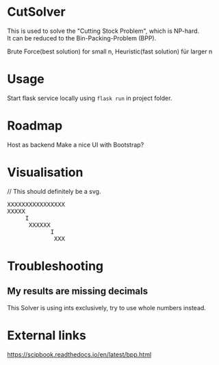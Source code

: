 # CutSolver

This is used to solve the "Cutting Stock Problem", which is NP-hard.  
It can be reduced to the Bin-Packing-Problem (BPP).

Brute Force(best solution) for small n, Heuristic(fast solution) für larger n

# Usage
Start flask service locally using `flask run` in project folder.

# Roadmap
Host as backend
Make a nice UI with Bootstrap?


# Visualisation
// This should definitely be a svg.
<pre>
XXXXXXXXXXXXXXXX  
XXXXX
     I  
      XXXXXX
            I
             XXX  
</pre>

# Troubleshooting

## My results are missing decimals
This Solver is using ints exclusively, try to use whole numbers instead.

# External links
https://scipbook.readthedocs.io/en/latest/bpp.html